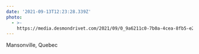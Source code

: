 ```yaml
---
date: '2021-09-13T12:23:28.339Z'
photo:
  - >-
    https://media.desmondrivet.com/2021/09/0_9a6211c0-7b0a-4cea-8fb5-e2ea7730117a.jpg
---
```


Mansonville, Quebec
